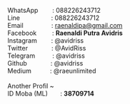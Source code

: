 WhatsApp&ensp;&ensp;&ensp;&ensp; : 088226243712<br>
Line&emsp;&emsp;&emsp;&ensp;&ensp;&emsp;: 088226243712<br>
Email&emsp;&ensp;&ensp;&emsp;&emsp;&ensp;: raenaldipa@gmail.com<br>
Facebook&emsp;&emsp;&ensp;: <b>Raenaldi Putra Avidris</b><br>
Instagram&emsp;&emsp; : @avidriss<br>
Twitter&emsp;&emsp;&ensp;&emsp; : @AvidRiss<br>
Telegram&emsp;&emsp;&ensp; : @avidriss<br>
Github&emsp;&emsp;&emsp;&ensp; : @avidriss<br>
Medium&emsp;&emsp;&ensp;&ensp;: @raeunlimited<br>
 <br>
Another Profil ~<br>
ID Moba (ML)&emsp;&emsp;: <b>38709714</b><br>
